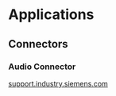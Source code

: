 # Applications
## Connectors
### Audio Connector
[support.industry.siemens.com](https://support.industry.siemens.com/cs/document/109805476/audio-connector-for-industrial-edge)